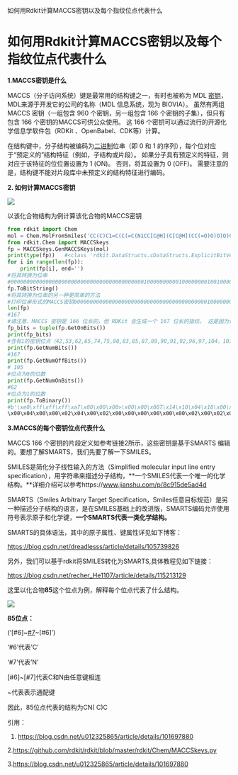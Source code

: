 如何用Rdkit计算MACCS密钥以及每个指纹位点代表什么

# 如何用Rdkit计算MACCS密钥以及每个指纹位点代表什么

**1.MACCS密钥是什么**

 MACCS（分子访问系统）键是最常用的结构键之一，有时也被称为 MDL [密钥](https://so.csdn.net/so/search?q=密钥&spm=1001.2101.3001.7020)，MDL来源于开发它的公司的名称（MDL 信息系统，现为 BIOVIA）。 虽然有两组 MACCS 密钥（一组包含 960 个密钥，另一组包含 166 个密钥的子集），但只有包含 166 个密钥的MACCS可供公众使用。 这 166 个密钥可以通过流行的开源化学信息学软件包（RDKit 、OpenBabel、CDK等）计算。

在结构键中，分子结构被编码为[二进制](https://so.csdn.net/so/search?q=二进制&spm=1001.2101.3001.7020)位串（即 0 和 1 的序列），每个位对应于“预定义的”结构特征（例如，子结构或片段）。 如果分子具有预定义的特征，则对应于该特征的位位置设置为 1 (ON)。 否则，将其设置为 0 (OFF)。 需要注意的是，结构键不能对片段库中未预定义的结构特征进行编码。

**2. 如何计算MACCS密钥**

![](https://fjjwhjwd3p.feishu.cn/space/api/box/stream/download/asynccode/?code=NGRkOGMxM2Y1N2QzOGY2ZGVkODhhN2NlMmU0MmE0NzhfVmZjV2JSZkpQbG5SMWYzUGFSQmpZWjlEc096UzZJTWtfVG9rZW46Ym94Y25Xd2dWRFA5bDhQbFkwNXNaS0hwTmpjXzE2NTM0MDg4NjM6MTY1MzQxMjQ2M19WNA)

 以该化合物结构为例计算该化合物的MACCS密钥

```Python
from rdkit import Chem
mol = Chem.MolFromSmiles('CC(C)C1=C(C(=C(N1CC[C@H](C[C@H](CC(=O)O)O)O)C2=CC=C(C=C2)F)C3=CC=CC=C3)C(=O)NC4=CC=CC=C4')
from rdkit.Chem import MACCSkeys
fp = MACCSkeys.GenMACCSKeys(mol)
print(type(fp))   #<class 'rdkit.DataStructs.cDataStructs.ExplicitBitVect'>
for i in range(len(fp)):
    print(fp[i], end='')
#将其转换为位串
#00000000000000000000000000000000000000000010000000000100000000100100000000110000100101010111100011001000100110110000011001110100110111111101101011111111111111111111110
fp.ToBitString()  
#将其转换为位串的另一种更简单的方法
#打印位串形式的MACCS密钥00000000000000000000000000000000000000000010000000000100000000100100000000110000100101010111100011001000100110110000011001110100110111111101101011111111111111111111110
len(fp)
#167
#请注意，MACCS 密钥是 166 位长的，但 RDKit 会生成一个 167 位长的指纹。 这是因为许多编程语言（包括 python）中列表/向量的索引从 0 开始。为了使用 MACCS 键的原始编号（1-166）（而不是 0-165），MACCS 键被实现为 长度为 167 位，位 0 始终为零。 因为所有化合物的位 0 都设置为 OFF，所以它不会影响分子相似性的评估。
fp_bits = tuple(fp.GetOnBits())
print(fp_bits)
#含有1的密钥位点（42,53,62,65,74,75,80,83,85,87,89,90,91,92,96,97,104，107,108,110,111,117,118,121,122,123,125,128,129，，，，165）
print(fp.GetNumBits())
#167
print(fp.GetNumOffBits())
# 105 
#位点为0的位数
print(fp.GetNumOnBits())
#62
#位点为1的位数
print(fp.ToBinary())
#b'\xe0\xff\xff\xff\xa7\x00\x00\x00>\x00\x00\x00T\x14\x10\x04\x10\x00\x08\x04\x02\x02\x02\x00\x00\x00\x06\x00\x04\x06\x04\x00\x02\x00
\x00\x04\x00\x00\x02\x04\x00\x02\x00\x00\x00\x00\x00\x00\x02\x00\x02\x02\x00\x00\x00\x00\x00\x00\x00\x00\x00\x00\x00\x00\x00\x00\x00\x00\x00\x00\x00\x00\x00\x02'
```

**3.MACCS的每个密钥位点代表什么**

 MACCS 166 个密钥的片段定义如参考链接2所示，这些密钥是基于SMARTS 编辑的。要想了解SMARTS，我们先要了解一下SMILES。

SMILES是简化分子线性输入的方法（Simplified molecular input line entry specification），用字符串来描述分子结构，**一个SMILES代表一个唯一的化学结构。**详细介绍可以参考https://www.jianshu.com/p/8c915de5ad4d

SMARTS（Smiles Arbitrary Target Specification，Smiles任意目标规范）是另一种描述分子结构的语言，是在SMILES基础上的改进版，SMARTS编码允许使用符号表示原子和化学键，**一个SMARTS代表一类化学结构。**

SMARTS的具体语法，其中的原子属性、键属性详见如下博客：

 https://blog.csdn.net/dreadlesss/article/details/105739826

另外，我们可以基于rdkit将SMILES转化为SMARTS,具体教程见如下链接：

 https://blog.csdn.net/recher_He1107/article/details/115213129

这里以化合物**85**这个位点为例，解释每个位点代表了什么结构。

![](https://fjjwhjwd3p.feishu.cn/space/api/box/stream/download/asynccode/?code=NDVkOGQyNTljZTNlMTM5MWMwYzJhOWY3NTIyMGVmZjNfNll4UkJPanB5bzJFVWg5RTBlazZvd3Q4enluQXJZT1lfVG9rZW46Ym94Y25hNjRQdUZFZ2FvSlJHOE1FNFpxRmhnXzE2NTM0MDg4NjM6MTY1MzQxMjQ2M19WNA)

**85位点：**

 (‘[#6]~[#7](~[#6])~[#6]’)

 ‘#6’代表’C’

 ‘#7’代表’N’

 [#6]~[#7]代表C和N由任意键相连

 ~代表表示通配键

 因此，85位点代表的结构为CN( C)C

引用：

1. https://blog.csdn.net/u012325865/article/details/101697880

 2.https://github.com/rdkit/rdkit/blob/master/rdkit/Chem/MACCSkeys.py

 3.https://blog.csdn.net/u012325865/article/details/101697880
